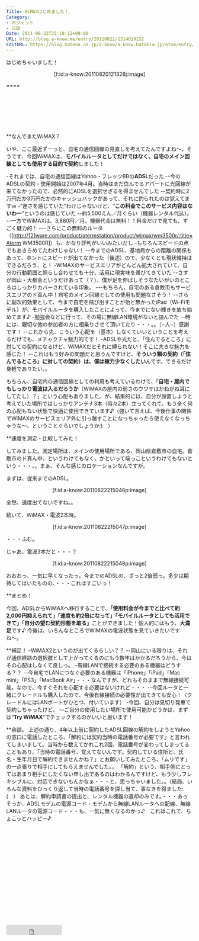 ```yaml
---
Title: WiMAXはじめました！
Category:
- ガジェット
- 日誌
Date: 2011-08-22T22:19:12+09:00
URL: http://blog.a-know.me/entry/20110822/1314019152
EditURL: https://blog.hatena.ne.jp/a-know/a-know.hateblo.jp/atom/entry/12921228815727979481
---
```


はじめちゃいました！


<div align=center>[f:id:a-know:20110820121328j:image]</div>


====

<script async src="//pagead2.googlesyndication.com/pagead/js/adsbygoogle.js"></script>
<!-- article-top -->
<ins class="adsbygoogle"
     style="display:inline-block;width:728px;height:90px"
     data-ad-client="ca-pub-3463034538369189"
     data-ad-slot="8367620130"></ins>
<script>
(adsbygoogle = window.adsbygoogle || []).push({});
</script>


**なんでまたWiMAX？


いや、ここ最近ずーっと、自宅の通信回線の見直しを考えてたんですよね〜。そうです、今回WiMAXは、<span class="deco" style="font-weight:bold;">モバイルルータとしてだけではなく、自宅のメイン回線としても使用する目的で契約</span>しました！


-それまでは、自宅の通信回線はYahoo・フレッツBBの<span class="deco" style="font-weight:bold;">ADSL</span>だった
--今のADSLの契約・使用開始は2007年4月。当時はまだ住んでるアパートに光回線が来てなかったので、必然的にADSLを選択せざるを得ませんでした
--契約時に2万円だか3万円だかのキャッシュバックがあって、それに釣られたのは覚えてますｗ
-“遅さを感じていた”わけじゃないけど、“<span class="deco" style="font-weight:bold;">この料金でこのサービス内容はないわー</span>”というのは感じていた
--約5,500えん／月ぐらい（機器レンタル代込）。
--一方でWiMAXは、3,880円／月。機器代金は無料！！料金だけで見ても、すごく魅力的！
---さらにこの無料のルータ（[http://121ware.com/product/atermstation/product/wimax/wm3500r/:title=Aterm WM3500R]）も、かなり評判がいいみたいだし
-もちろんスピードの点でもあきらめてたわけじゃない！
--今までのADSL、基地局からの距離の関係もあって、ホントにスピードが出てなかった（後述）ので、少なくとも現状維持はできるだろう、と！
-WiMAXのサービスエリアがどんどん拡大されていて、自分の行動範囲と照らし合わせても十分、活用に現実味を帯びてきていた
--さすが岡山・大都会というだけあって（？）、僕が足を伸ばしそうなたいがいのところはしっかりカバーされている印象。
---もちろん、自宅のある倉敷市もサービスエリアのド真ん中！自宅のメイン回線としての使用も問題なさそう！
--さらに副次的効果として、今まで自宅を飛び出すことが殆ど無かったiPad（Wi-Fiモデル）が、モバイルルータを購入したことによって、今までにない輝きを放ち始めてます♪
-勉強会などに行って、その場に無線LAN環境がないと詰んでた
--時には、親切な他の参加者の方に相乗りさせて頂いてたり・・・。。（−人−）感謝です！
--これから先、こういう心配を（基本）しなくていいということを考えるだけでも、メチャクチャ魅力的です！
-ADSLや光だと、「住んでるところ」に対しての契約になるけど、WiMAXだとそれに縛られない！そこに大きな魅力を感じた！
--これはもう好みの問題だと思うんですけど、<span class="deco" style="font-weight:bold;">そういう類の契約（「住んでるところ」に対しての契約）は、僕は極力少なくしたい</span>んです。できるだけ身軽でありたい。。



もちろん、自宅内の通信回線としての利用も考えているわけで、「<span class="deco" style="font-weight:bold;">自宅・屋内でもしっかり電波は入るだろうか</span>（WiMAXの屋内の弱さのウワサはかねがね耳にしてたし）？」という心配もありました。が、結果的には、自分が設置しようと考えていた場所ではしっかりアンテナ3本（時々2本）立ってくれて、もう全く何の心配もない状態で快適に使用できています♪（強いて言えば、今後仕事の関係でWiMAXのサービスエリア外に引っ越すことになっちゃったら使えなくなっちゃうな〜、ということぐらいでしょうか:)　）



**速度を測定・比較してみた！

してみました。測定場所は、メインの使用場所である、岡山県倉敷市の自宅。倉敷市のド真ん中、というわけでもなく、かといって端っこというわけでもないという・・・。。まぁ、そんな感じのロケーションなんですが。


まずは、従来までのADSL。


<div align=center>
[f:id:a-know:20110822215046p:image]
</div>


全然、速度出てないですね。。

続いて、WiMAX・電波2本時。


<div align=center>[f:id:a-know:20110822215047p:image]</div>


・・・ふむ。

じゃあ、電波3本だと・・・？


<div align=center>
[f:id:a-know:20110822215048p:image]
</div>


おおおっ、一気に早くなったっ。今までのADSLの、ざっと2倍弱っ。多少は期待してはいたものの、・・・これはすごいっ！



**まとめ！

今回、ADSLからWiMAXへ移行することで、<span class="deco" style="font-weight:bold;">「使用料金が今までと比べて約2,000円抑えられて」「速度も約2倍になって」「モバイルルータとしても活用できて」「自分の望む契約形態を取る」</span>ことができました！個人的にはもう、<span class="deco" style="font-weight:bold;">大満足</span>です♪
今後は、いろんなところでWiMAXの電波状態を見ていきたいですね〜。



**補足！
-WiMAX2というのが出てくるらしい？？
--岡山にいる限りは、それが通信経路の選択肢として上がってくるのにもう数年はかかるだろうから、今はその心配はしなくて良しっ。
-有線LANで接続する必要のある機器はどうする？？
--今自宅でLANにつなぐ必要のある機器は「iPhone」「iPad」「Mac mini」「PS3」「MacBook Air」・・・なんですが、どれもそのままで無線接続可能。なので、今すぐそれを心配する必要はないけれど・・・
--今回ルータと一緒にクレードルも購入したので、今後有線接続の必要性が出てきても安心！（クレードルにはLANポートがひとつ、付いています）
-今回、自分は見切り発車で契約しちゃったけど、
--ご自分の使用したい場所で使用可能かどうかは、まずは“<span class="deco" style="font-weight:bold;">Try WiMAX</span>”でチェックするのがいいと思います！



**余談。
上述の通り、4年以上前に契約したADSL回線の解約をしようとYahooの窓口に電話したところ、「解約には契約当時の電話番号が必要です」と言われてしまいまして。当時から数えてかれこれ2回、電話番号が変わってしまってることもあり、「当時の電話番号、覚えてないんです。契約している住所と、氏名・生年月日で解約できませんかね？」とお願いしてみたところ、「ムリです」の一点張りで相手にしてもらえませんでした。。
「解約」という、相手側にとってはあまり相手にしたくない申し出であるのはわかるんですけど、もう少しフレキシブルに、対応できないもんかなぁ・・・と、思っちゃいました。。（結局、いろんな資料をひっくり返して当時の電話番号を探し当て、事なきを得ました:(　）
あとは、解約申請書の提出と、レンタル機器の返却のみです。・・・あっそっか、ADSLモデムの電源コード・モデムから無線LANルータへの配線、無線LANルータの電源コード・・・も、一気に無くなるのかっ♪　これはこれで、ちょこっとハッピー♪


<script async src="//pagead2.googlesyndication.com/pagead/js/adsbygoogle.js"></script>
<!-- article-bottom2 -->
<ins class="adsbygoogle"
     style="display:inline-block;width:300px;height:250px"
     data-ad-client="ca-pub-3463034538369189"
     data-ad-slot="5274552934"></ins>
<script>
(adsbygoogle = window.adsbygoogle || []).push({});
</script>


<iframe src="http://blog.hatena.ne.jp/a-know/a-know.hateblo.jp/subscribe/iframe" allowtransparency="true" frameborder="0" scrolling="no" width="150" height="28"></iframe>
